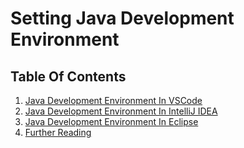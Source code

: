# Setting Java Development Environment

## Table Of Contents
1. [Java Development Environment In VSCode]()
2. [Java Development Environment In IntelliJ IDEA]()
3. [Java Development Environment In Eclipse]()
4. [Further Reading]()